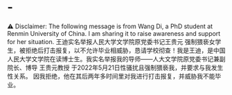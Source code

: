 # -
⚠️ Disclaimer: The following message is from Wang Di, a PhD student at Renmin University of China. I am sharing it to raise awareness and support for her situation. 王迪实名举报人民大学文学院原党委书记王贵元 强制猥亵女学生，被拒绝后打击报复，以不允许毕业相威胁，恳请学校彻查！我是王迪，是中国人民大学文学院在读博士生。我实名举报我的导师——人大文学院原党委书记兼副院长、博导 王贵元教授 于2022年5月21日性骚扰且强制猥亵我，并要求与我发生性关系。 因我拒绝，他在其后两年多时间里对我进行打击报复，并威胁我不能毕业。
